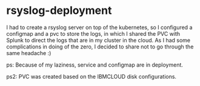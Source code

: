 # rsyslog-deployment

I had to create a rsyslog server on top of the kubernetes, so I configured a configmap and a pvc to store the logs, in which I shared the PVC with Splunk to direct the logs that are in my cluster in the cloud. As I had some complications in doing of the zero, I decided to share not to go through the same headache :)

ps: Because of my laziness, service and configmap are in deployment.

ps2: PVC was created based on the IBMCLOUD disk configurations.
